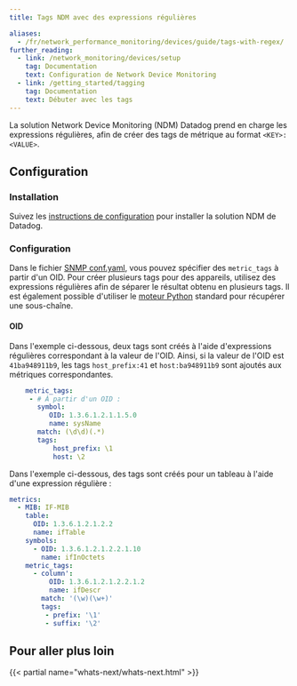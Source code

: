 ```yaml
---
title: Tags NDM avec des expressions régulières

aliases:
  - /fr/network_performance_monitoring/devices/guide/tags-with-regex/
further_reading:
  - link: /network_monitoring/devices/setup
    tag: Documentation
    text: Configuration de Network Device Monitoring
  - link: /getting_started/tagging
    tag: Documentation
    text: Débuter avec les tags
---
```

La solution Network Device Monitoring (NDM) Datadog prend en charge les expressions régulières, afin de créer des tags de métrique au format `<KEY>:<VALUE>`.

## Configuration

### Installation

Suivez les [instructions de configuration][1] pour installer la solution NDM de Datadog.

### Configuration

Dans le fichier [SNMP conf.yaml][2], vous pouvez spécifier des `metric_tags` à partir d'un OID. Pour créer plusieurs tags pour des appareils, utilisez des expressions régulières afin de séparer le résultat obtenu en plusieurs tags. Il est également possible d'utiliser le [moteur Python][3] standard pour récupérer une sous-chaîne.

#### OID

Dans l'exemple ci-dessous, deux tags sont créés à l'aide d'expressions régulières correspondant à la valeur de l'OID. Ainsi, si la valeur de l'OID est `41ba948911b9`, les tags `host_prefix:41` et `host:ba948911b9` sont ajoutés aux métriques correspondantes.

```yaml
    metric_tags:
     - # À partir d'un OID :
       symbol:
          OID: 1.3.6.1.2.1.1.5.0
          name: sysName
       match: (\d\d)(.*)
       tags:
           host_prefix: \1
           host: \2
```

Dans l'exemple ci-dessous, des tags sont créés pour un tableau à l'aide d'une expression régulière :

```yaml
metrics:
  - MIB: IF-MIB
    table:
      OID: 1.3.6.1.2.1.2.2
      name: ifTable
    symbols:
      - OID: 1.3.6.1.2.1.2.2.1.10
        name: ifInOctets
    metric_tags:
      - column':
          OID: 1.3.6.1.2.1.2.2.1.2
          name: ifDescr
        match: '(\w)(\w+)'
        tags:
         - prefix: '\1'
         - suffix: '\2'
```

## Pour aller plus loin

{{< partial name="whats-next/whats-next.html" >}}


[1]: /fr/network_monitoring/devices/setup
[2]: https://github.com/DataDog/integrations-core/blob/master/snmp/datadog_checks/snmp/data/conf.yaml.example
[3]: https://docs.python.org/3/library/re.html
